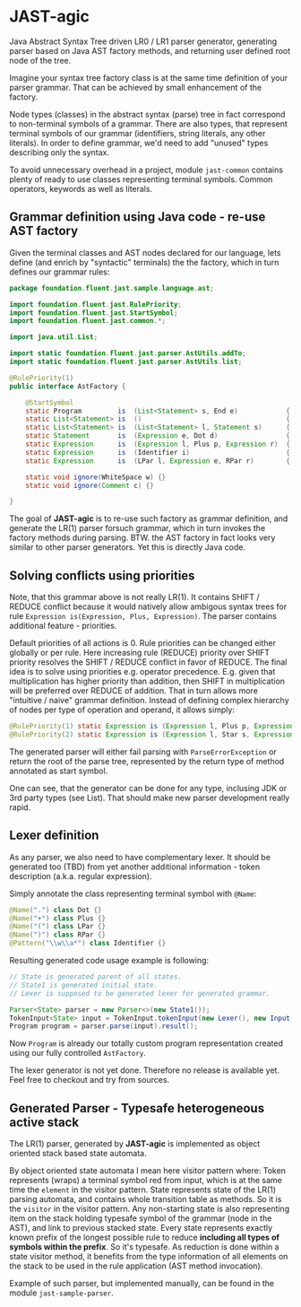 # JAST-agic
Java Abstract Syntax Tree driven LR0 / LR1 parser generator, generating parser based on Java AST factory methods, and
returning user defined root node of the tree.

Imagine your syntax tree factory class is at the same time definition of your parser grammar. That can be achieved
by small enhancement of the factory.

Node types (classes) in the abstract syntax (parse) tree in fact correspond to non-terminal symbols of a grammar.
There are also types, that represent terminal symbols of our grammar (identifiers, string literals, any other literals).
In order to define grammar, we'd need to add "unused" types describing only the syntax.

To avoid unnecessary overhead in a project, module `jast-common` contains plenty of ready to use classes representing
terminal symbols. Common operators, keywords as well as literals.

## Grammar definition using Java code - re-use AST factory

Given the terminal classes and AST nodes declared for our language, lets define (and enrich by "syntactic" terminals)
the the factory, which in turn defines our grammar rules:

```java
package foundation.fluent.jast.sample.language.ast;

import foundation.fluent.jast.RulePriority;
import foundation.fluent.jast.StartSymbol;
import foundation.fluent.jast.common.*;

import java.util.List;

import static foundation.fluent.jast.parser.AstUtils.addTo;
import static foundation.fluent.jast.parser.AstUtils.list;

@RulePriority(1)
public interface AstFactory {

    @StartSymbol
    static Program         is  (List<Statement> s, End e)            { return new Program(s); }
    static List<Statement> is  ()                                    { return list(); }
    static List<Statement> is  (List<Statement> l, Statement s)      { return addTo(l, s); }
    static Statement       is  (Expression e, Dot d)                 { return new ExpressionStatement(e); }
    static Expression      is  (Expression l, Plus p, Expression r)  { return new BinaryExpression(l, r); }
    static Expression      is  (Identifier i)                        { return i; }
    static Expression      is  (LPar l, Expression e, RPar r)        { return e; }

    static void ignore(WhiteSpace w) {}
    static void ignore(Comment c) {}

}
```

The goal of __JAST-agic__ is to re-use such factory as grammar definition, and generate the LR(1) parser forsuch grammar,
which in turn invokes the factory methods during parsing.
BTW. the AST factory in fact looks very similar to other parser generators. Yet this is directly Java code.

## Solving conflicts using priorities

Note, that this grammar above is not really LR(1). It contains SHIFT / REDUCE conflict because it would natively allow
ambigous syntax trees for rule `Expression is(Expression, Plus, Expression)`.
The parser contains additional feature - priorities.

Default priorities of all actions is 0. Rule priorities can be changed either globally or per rule. Here increasing
rule (REDUCE) priority over SHIFT priority resolves the SHIFT / REDUCE conflict in favor of REDUCE. The final idea is
to solve using priorities e.g. operator precedence. E.g. given that multiplication has higher priority than addition,
then SHIFT in multiplication will be preferred over REDUCE of addition. That in turn allows more "intuitive / naive"
grammar definition. Instead of defining complex hierarchy of nodes per type of operation and operand, it allows simply:

```java
@RulePriority(1) static Expression is (Expression l, Plus p, Expression r) { ... }
@RulePriority(2) static Expression is (Expression l, Star s, Expression r) { ... }
```

The generated parser will either fail parsing with `ParseErrorException` or return the root of the parse tree,
represented by the return type of method annotated as start symbol.

One can see, that the generator can be done for any type, inclusing JDK or 3rd party types (see List<Statement>). That
should make new parser development really rapid.

## Lexer definition
As any parser, we also need to have complementary lexer. It should be generated too (TBD) from yet another additional
information - token description (a.k.a. regular expression).

Simply annotate the class representing terminal symbol with `@Name`:

```java
@Name(".") class Dot {}
@Name("+") class Plus {}
@Name("(") class LPar {}
@Name(")") class RPar {}
@Pattern("\\w\\a*") class Identifier {}
```

Resulting generated code usage example is following:

```java
// State is generated parent of all states.
// State1 is generated initial state.
// Lexer is supposed to be generated lexer for generated grammar.

Parser<State> parser = new Parser<>(new State1());
TokenInput<State> input = TokenInput.tokenInput(new Lexer(), new Input("file"));
Program program = parser.parse(input).result();
```

Now `Program` is already our totally custom program representation created using our fully controlled `AstFactory`.

The lexer generator is not yet done. Therefore no release is available yet.
Feel free to checkout and try from sources.


## Generated Parser - Typesafe heterogeneous active stack
The LR(1) parser, generated by __JAST-agic__ is implemented as object oriented stack based state automata.

By object oriented state automata I mean here visitor pattern where:
Token represents (wraps) a terminal symbol red from input, which is at the same time the `element` in the visitor
pattern.
State represents state of the LR(1) parsing automata, and contains whole transition table as methods. So it is the
`visitor` in the visitor pattern.
Any non-starting state is also representing item on the stack holding typesafe symbol of the grammar (node in the AST),
and link to previous stacked state.
Every state represents exactly known prefix of the longest possible rule to reduce __including all types of symbols
within the prefix__. So it's typesafe. As reduction is done within a state visitor method, it benefits from the type
information of all elements on the stack to be used in the rule application (AST method invocation).

Example of such parser, but implemented manually, can be found in the module `jast-sample-parser`.
